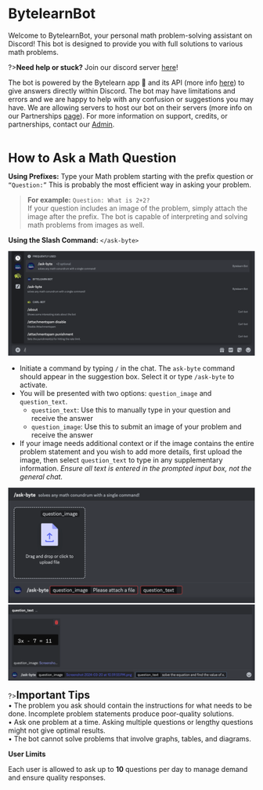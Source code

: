 # **BytelearnBot**

Welcome to BytelearnBot, your personal math problem-solving assistant on Discord! This bot is designed to provide you with full solutions to various math problems.

?>**Need help or stuck?** Join our discord server [here](https://discord.gg/jJMNGkQGnT)!

The bot is powered by the Bytelearn app :iphone: and its API (more info [here](https://bytelearn.com)) to give answers directly within Discord. The bot may have limitations and errors and we are happy to help with any confusion or suggestions you may have. We are allowing servers to host our bot on their servers (more info on our Partnerships [page](servers.md)). For more information on support, credits, or partnerships, contact our [Admin](credits.md).

<br>

**<span style="font-size:25px;">How to Ask a Math Question</span>**

**Using Prefixes:**
Type your Math problem starting with the prefix question or `“Question:”` This is probably the most efficient way in asking your problem.

>**For example:**
`Question: What is 2+2?`
<br>If your question includes an image of the problem, simply attach the image after the prefix. The bot is capable of interpreting and solving math problems from images as well. 

**Using the Slash Command:**
`</ask-byte>`

![](_media/askbyte1.png)

+ Initiate a command by typing `/` in the chat. The `ask-byte` command should appear in the suggestion box. Select it or type `/ask-byte` to activate.
+ You will be presented with two options: `question_image` and `question_text`.
	+ `question_text`: Use this to manually type in your question and receive the answer
	+ `question_image`: Use this to submit an image of your problem and receive the answer
+ If your image needs additional context or if the image contains the entire problem statement and you wish to add more details, first upload the image, then select `question_text` to type in any supplementary information. *Ensure all text is entered in the prompted input box, not the general chat.*

![](_media/askbyte2.png)
![](_media/askbyte3.png)

?>**<span style="font-size:21px;">Important Tips</span>**
<br>• The problem you ask should contain the instructions for what needs to be done. Incomplete problem statements produce poor-quality solutions.
<br>• Ask one problem at a time. Asking multiple questions or lengthy questions might not give optimal results.
<br>• The bot cannot solve problems that involve graphs, tables, and diagrams.

**User Limits**

Each user is allowed to ask up to **10** questions per day to manage demand and ensure quality responses.